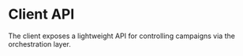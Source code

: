 # Client API

The client exposes a lightweight API for controlling campaigns via the orchestration layer.

